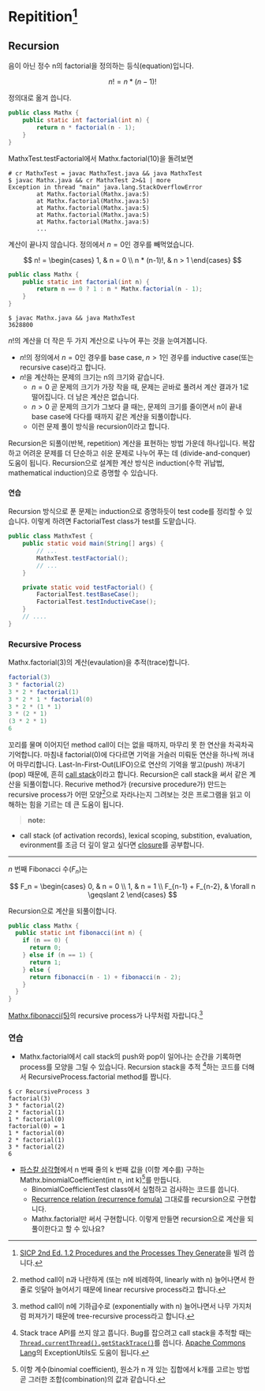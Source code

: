 # Repitition[^sicp12]

## Recursion

음이 아닌 정수 n의 factorial을 정의하는 등식(equation)입니다.

$$
n! = n * (n-1)!
$$

정의대로 옮겨 씁니다.

```java
public class Mathx {
    public static int factorial(int n) {
        return n * factorial(n - 1);
    }
}
```

MathxTest.testFactorial에서 Mathx.factorial(10)을 돌려보면

```console
# cr MathxTest = javac MathxTest.java && java MathxTest
$ javac Mathx.java && cr MathxTest 2>&1 | more
Exception in thread "main" java.lang.StackOverflowError
        at Mathx.factorial(Mathx.java:5)
        at Mathx.factorial(Mathx.java:5)
        at Mathx.factorial(Mathx.java:5)
        at Mathx.factorial(Mathx.java:5)
        at Mathx.factorial(Mathx.java:5)
        ...
```

계산이 끝나지 않습니다. 정의에서 $n=0$인 경우를 빼먹었습니다.

$$
n! =
\begin{cases}
1, & n = 0 \\
n * (n-1)!, & n > 1
\end{cases}
$$

```java
public class Mathx {
    public static int factorial(int n) {
        return n == 0 ? 1 : n * Mathx.factorial(n - 1);
    }
}
```

```console
$ javac Mathx.java && java MathxTest
3628800
```

$n!$의 계산을 더 작은 두 가지 계산으로 나누어 푸는 것을 눈여겨봅니다.
 - $n!$의 정의에서 $n=0$인 경우를 base case, $n \gt 1$인 경우를 inductive case(또는 recursive case)라고 합니다.
 - $n!$을 계산하는 문제의 크기는 n의 크기와 같습니다.
    - $n=0$ 곧 문제의 크기가 가장 작을 때, 문제는 곧바로 풀려서 계산 결과가 1로 떨어집니다. 더 남은 계산은 없습니다.
    - $n \gt 0$ 곧 문제의 크기가 그보다 클 때는, 문제의 크기를 줄이면서 n이 끝내 base case에 다다를 때까지 같은 계산을 되풀이합니다.
    - 이런 문제 풀이 방식을 recursion이라고 합니다.

Recursion은 되풀이(반복, repetition) 계산을 표현하는 방법 가운데 하나입니다. 복잡하고 어려운 문제를 더 단순하고 쉬운 문제로 나누어 푸는 데 (divide-and-conquer) 도움이 됩니다. Recursion으로 설계한 계산 방식은 induction(수학 귀납법, mathematical induction)으로 증명할 수 있습니다.

#### 연습

Recursion 방식으로 푼 문제는 induction으로 증명하듯이 test code를 정리할 수 있습니다. 이렇게 하려면  FactorialTest class가 test를 도맡습니다.

```java
public class MathxTest {
    public static void main(String[] args) {
        // ...
        MathxTest.testFactorial();
        // ...
    }

    private static void testFactorial() {
        FactorialTest.testBaseCase();
        FactorialTest.testInductiveCase();
    }
    // ....
}
```

### Recursive Process

Mathx.factorial(3)의 계산(evaulation)을 추적(trace)합니다.

```java
factorial(3)
3 * factorial(2)
3 * 2 * factorial(1)
3 * 2 * 1 * factorial(0)
3 * 2 * (1 * 1)
3 * (2 * 1)
(3 * 2 * 1)
6
```

꼬리를 물며 이어지던 method call이 더는 없을 때까지, 마무리 못 한 연산을 차곡차곡 기억합니다.
마침내 factorial(0)에 다다르면 기억을 거슬러 미뤄둔 연산을 하나씩 꺼내어 마무리합니다.
Last-In-First-Out(LIFO)으로 연산의 기억을 쌓고(push) 꺼내기(pop) 때문에,
흔히 [call stack][callstack]이라고 합니다.
Recursion은 call stack을 써서 같은 계산을 되풀이합니다.
Recurive method가 (recursive  procedure가) 만드는 recursive process가 어떤 모양[^linear]으로 자라나는지 그려보는 것은 프로그램을 읽고 이해하는 힘을 기르는 데 큰 도움이 됩니다.

> **note:**
- call stack (of activation records), lexical scoping, substition, evaluation, evironment를 조금 더 깊이 알고 싶다면 [closure](../09-01-sidetrip-closure/)를 공부합니다.

---

$n$ 번째 Fibonacci 수($F_n$)는

$$
F_n =
\begin{cases}
0, & n = 0 \\
1, & n = 1 \\
F_{n-1} + F_{n-2}, & \forall n \geqslant 2
\end{cases}
$$

Recursion으로 계산을 되풀이합니다.

```java
public class Mathx {
  public static int fibonacci(int n) {
    if (n == 0) {
      return 0;
    } else if (n == 1) {
      return 1;
    } else {
      return fibonacci(n - 1) + fibonacci(n - 2);
    }
  }
}
```

[Mathx.fibonacci(5)](https://mitp-content-server.mit.edu/books/content/sectbyfn/books_pres_0/6515/sicp.zip/full-text/book/book-Z-H-11.html#%_sec_1.2.2)의 recursive process가 나무처럼 자랍니다.[^tree]

### 연습

- Mathx.factorial에서 call stack의 push와 pop이 일어나는 순간을 기록하면 process를 모양을 그릴 수 있습니다. Recursion stack을 추적 [^stacktrace]하는 코드를 더해서 RecursiveProcess.factorial method를 짭니다.

```console
$ cr RecursiveProcess 3
factorial(3)
3 * factorial(2)
2 * factorial(1)
1 * factorial(0)
factorial(0) = 1
1 * factorial(0)
2 * factorial(1)
3 * factorial(2)
6
```

- [파스칼 삼각형](https://ko.wikipedia.org/wiki/파스칼의_삼각형)에서 n 번째 줄의 k 번째 값을 (이항 계수를) 구하는 Mathx.binomialCoefficient(int n, int k)[^binomialcoefficient]를 만듭니다.
    - BinomialCoefficientTest class에서 실험하고 검사하는 코드를 씁니다.
    - [Recurrence relation (recurrence fomula)](https://math.stackexchange.com/questions/2001859/find-a-binomial-term-general-formula-for-recurrence-relation) 그대로를 recursion으로 구현합니다.
    - Mathx.factorial만 써서 구현합니다. 이렇게 만들면 recursion으로 계산을 되풀이한다고 할 수 있나요?

[callstack]:https://kdoore.gitbook.io/cs1335-java-and-processing/getting-started/recursion/recursion-call-stack

[^sicp12]: [SICP 2nd Ed. 1.2  Procedures and the Processes They Generate](https://mitp-content-server.mit.edu/books/content/sectbyfn/books_pres_0/6515/sicp.zip/full-text/book/book-Z-H-11.html#%_sec_1.2)을 빌려 씁니다.
[^linear]: method call이 n과 나란하게 (또는 n에 비례하여, linearly with n) 늘어나면서 한 줄로 잇달아 늘어서기 때문에 linear recursive process라고 합니다.
[^tree]: method call이 n에 기하급수로 (exponentially with n) 늘어나면서 나무 가지처럼 퍼져가기 때문에 tree-recursive process라고 합니다.
[^stacktrace]: Stack trace API를 쓰지 않고 풉니다. Bug를 잡으려고 call stack을 추적할 때는 [`Thread.currentThread().getStackTrace()`](https://docs.oracle.com/javase/7/docs/api/java/lang/Thread.html#getStackTrace())를 씁니다. [Apache Commons Lang](https://commons.apache.org/proper/commons-lang/javadocs/api-release/index.html)의 ExceptionUtils도 도움이 됩니다.
[^binomialcoefficient]: 이항 계수(binomial coefficient), 원소가 n 개 있는 집합에서 k개를 고르는 방법 곧 그러한 조합(combination)의 값과 같습니다.

